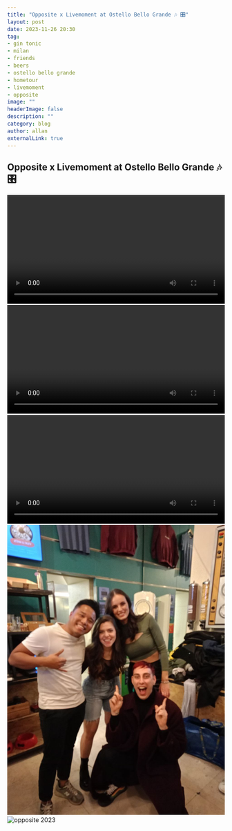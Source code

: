 ```yaml
---
title: "Opposite x Livemoment at Ostello Bello Grande 🎶 🎛️"
layout: post
date: 2023-11-26 20:30
tag: 
- gin tonic
- milan
- friends
- beers
- ostello bello grande
- hometour
- livemoment
- opposite
image: ""
headerImage: false
description: ""
category: blog
author: allan
externalLink: true
---
```


## Opposite x Livemoment at Ostello Bello Grande 🎶 🎛️

<div>
    <video class="fullscreen fill" width="100%" autoplay loop controls >
    <source src="https://github.com/Allan-Nava/Allan-Nava.github.io/raw/master/assets/video/opposite1.MOV" type="video/mp4">
    </video>

</div>


<div>
    <video class="fullscreen fill" width="100%" autoplay loop controls mute >
    <source src="https://github.com/Allan-Nava/Allan-Nava.github.io/raw/master/assets/video/opposite2.MOV" type="video/mp4">
    </video>

</div>

<div>
    <video class="fullscreen fill" width="100%" autoplay loop controls mute >
    <source src="https://github.com/Allan-Nava/Allan-Nava.github.io/raw/master/assets/video/opposite3.MOV" type="video/mp4">
    </video>

</div>

<div>
    <img class="image" src="https://github.com/Allan-Nava/Allan-Nava.github.io/blob/master/assets/images/opposite-1-2023-11-26.jpg?raw=true" alt="opposite 2023" />

</div>


<div>
    <img class="image" src="https://github.com/Allan-Nava/Allan-Nava.github.io/blob/master/assets/images/opposite-2-2023-11-26.jpg?raw=true" alt="opposite 2023" />

</div>